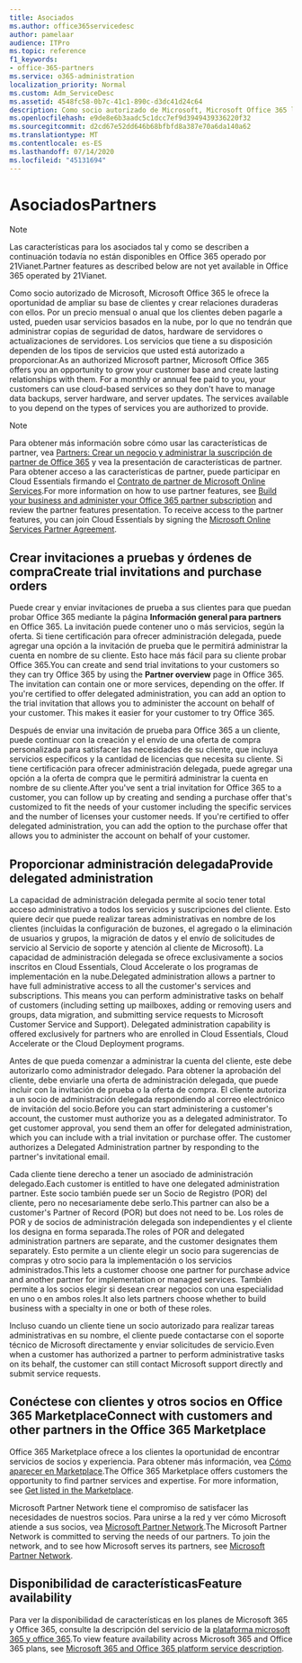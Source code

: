 ```yaml
---
title: Asociados
ms.author: office365servicedesc
author: pamelaar
audience: ITPro
ms.topic: reference
f1_keywords:
- office-365-partners
ms.service: o365-administration
localization_priority: Normal
ms.custom: Adm_ServiceDesc
ms.assetid: 4548fc58-0b7c-41c1-890c-d3dc41d24c64
description: Como socio autorizado de Microsoft, Microsoft Office 365 le ofrece la oportunidad de ampliar su base de clientes y crear relaciones duraderas con ellos. Por un precio mensual o anual que los clientes deben pagarle a usted, pueden usar servicios basados en la nube, por lo que no tendrán que administrar copias de seguridad de datos, hardware de servidores o actualizaciones de servidores. Los servicios que tiene a su disposición dependen de los tipos de servicios que usted está autorizado a proporcionar.
ms.openlocfilehash: e9de8e6b3aadc5c1dcc7ef9d3949439336220f32
ms.sourcegitcommit: d2cd67e52dd646b68bfbfd8a387e70a6da140a62
ms.translationtype: MT
ms.contentlocale: es-ES
ms.lasthandoff: 07/14/2020
ms.locfileid: "45131694"
---
```

# <a name="partners"></a><span data-ttu-id="11359-105">Asociados</span><span class="sxs-lookup"><span data-stu-id="11359-105">Partners</span></span>

> [!NOTE]
> <span data-ttu-id="11359-106">Las características para los asociados tal y como se describen a continuación todavía no están disponibles en Office 365 operado por 21Vianet.</span><span class="sxs-lookup"><span data-stu-id="11359-106">Partner features as described below are not yet available in Office 365 operated by 21Vianet.</span></span> 
  
<span data-ttu-id="11359-p102">Como socio autorizado de Microsoft, Microsoft Office 365 le ofrece la oportunidad de ampliar su base de clientes y crear relaciones duraderas con ellos. Por un precio mensual o anual que los clientes deben pagarle a usted, pueden usar servicios basados en la nube, por lo que no tendrán que administrar copias de seguridad de datos, hardware de servidores o actualizaciones de servidores. Los servicios que tiene a su disposición dependen de los tipos de servicios que usted está autorizado a proporcionar.</span><span class="sxs-lookup"><span data-stu-id="11359-p102">As an authorized Microsoft partner, Microsoft Office 365 offers you an opportunity to grow your customer base and create lasting relationships with them. For a monthly or annual fee paid to you, your customers can use cloud-based services so they don't have to manage data backups, server hardware, and server updates. The services available to you depend on the types of services you are authorized to provide.</span></span>
  
> [!NOTE]
> <span data-ttu-id="11359-p103">Para obtener más información sobre cómo usar las características de partner, vea [Partners: Crear un negocio y administrar la suscripción de partner de Office 365](https://go.microsoft.com/fwlink/?LinkID=271614&amp;clcid=0x409) y vea la presentación de características de partner. Para obtener acceso a las características de partner, puede participar en Cloud Essentials firmando el [Contrato de partner de Microsoft Online Services](https://go.microsoft.com/fwlink/p/?LinkId=285473).</span><span class="sxs-lookup"><span data-stu-id="11359-p103">For more information on how to use partner features, see [Build your business and administer your Office 365 partner subscription](https://go.microsoft.com/fwlink/?LinkID=271614&amp;clcid=0x409) and review the partner features presentation. To receive access to the partner features, you can join Cloud Essentials by signing the [Microsoft Online Services Partner Agreement](https://go.microsoft.com/fwlink/p/?LinkId=285473).</span></span> 
  
## <a name="create-trial-invitations-and-purchase-orders"></a><span data-ttu-id="11359-112">Crear invitaciones a pruebas y órdenes de compra</span><span class="sxs-lookup"><span data-stu-id="11359-112">Create trial invitations and purchase orders</span></span>

<span data-ttu-id="11359-p104">Puede crear y enviar invitaciones de prueba a sus clientes para que puedan probar Office 365 mediante la página **Información general para partners** en Office 365. La invitación puede contener uno o más servicios, según la oferta. Si tiene certificación para ofrecer administración delegada, puede agregar una opción a la invitación de prueba que le permitirá administrar la cuenta en nombre de su cliente. Esto hace más fácil para su cliente probar Office 365.</span><span class="sxs-lookup"><span data-stu-id="11359-p104">You can create and send trial invitations to your customers so they can try Office 365 by using the **Partner overview** page in Office 365. The invitation can contain one or more services, depending on the offer. If you're certified to offer delegated administration, you can add an option to the trial invitation that allows you to administer the account on behalf of your customer. This makes it easier for your customer to try Office 365.</span></span> 
  
<span data-ttu-id="11359-p105">Después de enviar una invitación de prueba para Office 365 a un cliente, puede continuar con la creación y el envío de una oferta de compra personalizada para satisfacer las necesidades de su cliente, que incluya servicios específicos y la cantidad de licencias que necesita su cliente. Si tiene certificación para ofrecer administración delegada, puede agregar una opción a la oferta de compra que le permitirá administrar la cuenta en nombre de su cliente.</span><span class="sxs-lookup"><span data-stu-id="11359-p105">After you've sent a trial invitation for Office 365 to a customer, you can follow up by creating and sending a purchase offer that's customized to fit the needs of your customer including the specific services and the number of licenses your customer needs. If you're certified to offer delegated administration, you can add the option to the purchase offer that allows you to administer the account on behalf of your customer.</span></span>
  
## <a name="provide-delegated-administration"></a><span data-ttu-id="11359-119">Proporcionar administración delegada</span><span class="sxs-lookup"><span data-stu-id="11359-119">Provide delegated administration</span></span>

<span data-ttu-id="11359-p106">La capacidad de administración delegada permite al socio tener total acceso administrativo a todos los servicios y suscripciones del cliente. Esto quiere decir que puede realizar tareas administrativas en nombre de los clientes (incluidas la configuración de buzones, el agregado o la eliminación de usuarios y grupos, la migración de datos y el envío de solicitudes de servicio al Servicio de soporte y atención al cliente de Microsoft). La capacidad de administración delegada se ofrece exclusivamente a socios inscritos en Cloud Essentials, Cloud Accelerate o los programas de implementación en la nube.</span><span class="sxs-lookup"><span data-stu-id="11359-p106">Delegated administration allows a partner to have full administrative access to all the customer's services and subscriptions. This means you can perform administrative tasks on behalf of customers (including setting up mailboxes, adding or removing users and groups, data migration, and submitting service requests to Microsoft Customer Service and Support). Delegated administration capability is offered exclusively for partners who are enrolled in Cloud Essentials, Cloud Accelerate or the Cloud Deployment programs.</span></span>
  
<span data-ttu-id="11359-p107">Antes de que pueda comenzar a administrar la cuenta del cliente, este debe autorizarlo como administrador delegado. Para obtener la aprobación del cliente, debe enviarle una oferta de administración delegada, que puede incluir con la invitación de prueba o la oferta de compra. El cliente autoriza a un socio de administración delegada respondiendo al correo electrónico de invitación del socio.</span><span class="sxs-lookup"><span data-stu-id="11359-p107">Before you can start administering a customer's account, the customer must authorize you as a delegated administrator. To get customer approval, you send them an offer for delegated administration, which you can include with a trial invitation or purchase offer. The customer authorizes a Delegated Administration partner by responding to the partner's invitational email.</span></span>
  
<span data-ttu-id="11359-126">Cada cliente tiene derecho a tener un asociado de administración delegado.</span><span class="sxs-lookup"><span data-stu-id="11359-126">Each customer is entitled to have one delegated administration partner.</span></span> <span data-ttu-id="11359-127">Este socio también puede ser un Socio de Registro (POR) del cliente, pero no necesariamente debe serlo.</span><span class="sxs-lookup"><span data-stu-id="11359-127">This partner can also be a customer's Partner of Record (POR) but does not need to be.</span></span> <span data-ttu-id="11359-128">Los roles de POR y de socios de administración delegada son independientes y el cliente los designa en forma separada.</span><span class="sxs-lookup"><span data-stu-id="11359-128">The roles of POR and delegated administration partners are separate, and the customer designates them separately.</span></span> <span data-ttu-id="11359-129">Esto permite a un cliente elegir un socio para sugerencias de compras y otro socio para la implementación o los servicios administrados.</span><span class="sxs-lookup"><span data-stu-id="11359-129">This lets a customer choose one partner for purchase advice and another partner for implementation or managed services.</span></span> <span data-ttu-id="11359-130">También permite a los socios elegir si desean crear negocios con una especialidad en uno o en ambos roles.</span><span class="sxs-lookup"><span data-stu-id="11359-130">It also lets partners choose whether to build business with a specialty in one or both of these roles.</span></span>
  
<span data-ttu-id="11359-131">Incluso cuando un cliente tiene un socio autorizado para realizar tareas administrativas en su nombre, el cliente puede contactarse con el soporte técnico de Microsoft directamente y enviar solicitudes de servicio.</span><span class="sxs-lookup"><span data-stu-id="11359-131">Even when a customer has authorized a partner to perform administrative tasks on its behalf, the customer can still contact Microsoft support directly and submit service requests.</span></span>
  
## <a name="connect-with-customers-and-other-partners-in-the-office-365-marketplace"></a><span data-ttu-id="11359-132">Conéctese con clientes y otros socios en Office 365 Marketplace</span><span class="sxs-lookup"><span data-stu-id="11359-132">Connect with customers and other partners in the Office 365 Marketplace</span></span>

<span data-ttu-id="11359-p109">Office 365 Marketplace ofrece a los clientes la oportunidad de encontrar servicios de socios y experiencia. Para obtener más información, vea [Cómo aparecer en Marketplace](https://go.microsoft.com/fwlink/?LinkID=272019&amp;clcid=0x409).</span><span class="sxs-lookup"><span data-stu-id="11359-p109">The Office 365 Marketplace offers customers the opportunity to find partner services and expertise. For more information, see [Get listed in the Marketplace](https://go.microsoft.com/fwlink/?LinkID=272019&amp;clcid=0x409).</span></span>
  
<span data-ttu-id="11359-p110">Microsoft Partner Network tiene el compromiso de satisfacer las necesidades de nuestros socios. Para unirse a la red y ver cómo Microsoft atiende a sus socios, vea [Microsoft Partner Network](https://go.microsoft.com/fwlink/?LinkID=272021&amp;clcid=0x409).</span><span class="sxs-lookup"><span data-stu-id="11359-p110">The Microsoft Partner Network is committed to serving the needs of our partners. To join the network, and to see how Microsoft serves its partners, see [Microsoft Partner Network](https://go.microsoft.com/fwlink/?LinkID=272021&amp;clcid=0x409).</span></span>
  
## <a name="feature-availability"></a><span data-ttu-id="11359-137">Disponibilidad de características</span><span class="sxs-lookup"><span data-stu-id="11359-137">Feature availability</span></span>

<span data-ttu-id="11359-138">Para ver la disponibilidad de características en los planes de Microsoft 365 y Office 365, consulte la descripción del servicio de la [plataforma microsoft 365 y office 365](office-365-platform-service-description.md).</span><span class="sxs-lookup"><span data-stu-id="11359-138">To view feature availability across Microsoft 365 and Office 365 plans, see [Microsoft 365 and Office 365 platform service description](office-365-platform-service-description.md).</span></span>
  